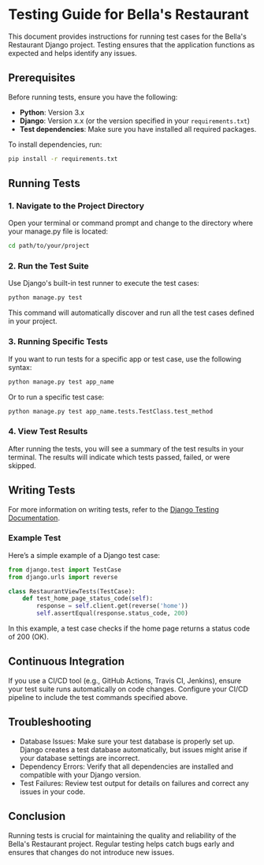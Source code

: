 # Testing Guide for Bella's Restaurant

This document provides instructions for running test cases for the Bella's Restaurant Django project. Testing ensures that the application functions as expected and helps identify any issues.

## Prerequisites

Before running tests, ensure you have the following:

- **Python**: Version 3.x
- **Django**: Version x.x (or the version specified in your `requirements.txt`)
- **Test dependencies**: Make sure you have installed all required packages.

To install dependencies, run:
```bash 
pip install -r requirements.txt
```

## Running Tests
### 1. Navigate to the Project Directory

Open your terminal or command prompt and change to the directory where your manage.py file is located:

```bash
cd path/to/your/project
```

### 2. Run the Test Suite

Use Django's built-in test runner to execute the test cases:

```bash
python manage.py test
```

This command will automatically discover and run all the test cases defined in your project.

### 3. Running Specific Tests

If you want to run tests for a specific app or test case, use the following syntax:

```bash
python manage.py test app_name
```
Or to run a specific test case:

```bash
python manage.py test app_name.tests.TestClass.test_method
```
### 4. View Test Results

After running the tests, you will see a summary of the test results in your terminal. The results will indicate which tests passed, failed, or were skipped.

## Writing Tests
For more information on writing tests, refer to the [Django Testing Documentation](https://docs.djangoproject.com/en/5.1/topics/testing/).

### Example Test
Here’s a simple example of a Django test case:

```python
from django.test import TestCase
from django.urls import reverse

class RestaurantViewTests(TestCase):
    def test_home_page_status_code(self):
        response = self.client.get(reverse('home'))
        self.assertEqual(response.status_code, 200)
```

In this example, a test case checks if the home page returns a status code of 200 (OK).

## Continuous Integration
If you use a CI/CD tool (e.g., GitHub Actions, Travis CI, Jenkins), ensure your test suite runs automatically on code changes. Configure your CI/CD pipeline to include the test commands specified above.

## Troubleshooting
- Database Issues: Make sure your test database is properly set up. Django creates a test database automatically, but issues might arise if your database settings are incorrect.
- Dependency Errors: Verify that all dependencies are installed and compatible with your Django version.
- Test Failures: Review test output for details on failures and correct any issues in your code.

## Conclusion
Running tests is crucial for maintaining the quality and reliability of the Bella's Restaurant project. Regular testing helps catch bugs early and ensures that changes do not introduce new issues.
